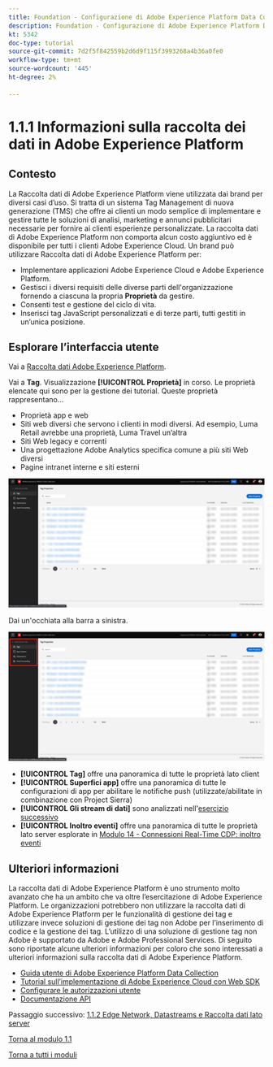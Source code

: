 ```yaml
---
title: Foundation - Configurazione di Adobe Experience Platform Data Collection e dell’estensione Web SDK - Spiegazione di Adobe Experience Platform Data Collection
description: Foundation - Configurazione di Adobe Experience Platform Data Collection e dell’estensione Web SDK - Spiegazione di Adobe Experience Platform Data Collection
kt: 5342
doc-type: tutorial
source-git-commit: 7d2f5f842559b2d6d9f115f3993268a4b36a0fe0
workflow-type: tm+mt
source-wordcount: '445'
ht-degree: 2%

---
```


# 1.1.1 Informazioni sulla raccolta dei dati in Adobe Experience Platform

## Contesto

La Raccolta dati di Adobe Experience Platform viene utilizzata dai brand per diversi casi d’uso. Si tratta di un sistema Tag Management di nuova generazione (TMS) che offre ai clienti un modo semplice di implementare e gestire tutte le soluzioni di analisi, marketing e annunci pubblicitari necessarie per fornire ai clienti esperienze personalizzate. La raccolta dati di Adobe Experience Platform non comporta alcun costo aggiuntivo ed è disponibile per tutti i clienti Adobe Experience Cloud. Un brand può utilizzare Raccolta dati di Adobe Experience Platform per:

- Implementare applicazioni Adobe Experience Cloud e Adobe Experience Platform.
- Gestisci i diversi requisiti delle diverse parti dell&#39;organizzazione fornendo a ciascuna la propria **Proprietà** da gestire.
- Consenti test e gestione del ciclo di vita.
- Inserisci tag JavaScript personalizzati e di terze parti, tutti gestiti in un’unica posizione.

## Esplorare l’interfaccia utente

Vai a [Raccolta dati Adobe Experience Platform](https://experience.adobe.com/it#/data-collection/).

Vai a **Tag**. Visualizzazione **[!UICONTROL Proprietà]** in corso. Le proprietà elencate qui sono per la gestione dei tutorial. Queste proprietà rappresentano...

- Proprietà app e web
- Siti web diversi che servono i clienti in modi diversi. Ad esempio, Luma Retail avrebbe una proprietà, Luma Travel un’altra
- Siti Web legacy e correnti
- Una progettazione Adobe Analytics specifica comune a più siti Web diversi
- Pagine intranet interne e siti esterni

![Visualizzazione proprietà lancio](./images/launch1.png)

Dai un&#39;occhiata alla barra a sinistra.

![Barra a sinistra del lancio](./images/launch2.png)

- **[!UICONTROL Tag]** offre una panoramica di tutte le proprietà lato client
- **[!UICONTROL Superfici app]** offre una panoramica di tutte le configurazioni di app per abilitare le notifiche push (utilizzate/abilitate in combinazione con Project Sierra)
- **[!UICONTROL Gli stream di dati]** sono analizzati nell&#39;[esercizio successivo](./ex2.md)
- **[!UICONTROL Inoltro eventi]** offre una panoramica di tutte le proprietà lato server esplorate in [Modulo 14 - Connessioni Real-Time CDP: inoltro eventi](./../../../modules/rtcdp-b2c/module2.5/aep-data-collection-ssf.md)

## Ulteriori informazioni

La raccolta dati di Adobe Experience Platform è uno strumento molto avanzato che ha un ambito che va oltre l’esercitazione di Adobe Experience Platform. Le organizzazioni potrebbero non utilizzare la raccolta dati di Adobe Experience Platform per le funzionalità di gestione dei tag e utilizzare invece soluzioni di gestione dei tag non Adobe per l’inserimento di codice e la gestione dei tag. L’utilizzo di una soluzione di gestione tag non Adobe è supportato da Adobe e Adobe Professional Services.
Di seguito sono riportate alcune ulteriori informazioni per coloro che sono interessati a ulteriori informazioni sulla raccolta dati di Adobe Experience Platform.

- [Guida utente di Adobe Experience Platform Data Collection](https://experienceleague.adobe.com/docs/experience-platform/tags/home.html?lang=it)
- [Tutorial sull’implementazione di Adobe Experience Cloud con Web SDK](https://experienceleague.adobe.com/docs/platform-learn/implement-web-sdk/overview.html?lang=it)
- [Configurare le autorizzazioni utente](https://experienceleague.adobe.com/docs/experience-platform/tags/admin/user-permissions.html)
- [Documentazione API](https://developer.adobelaunch.com/api/)

Passaggio successivo: [1.1.2 Edge Network, Datastreams e Raccolta dati lato server](./ex2.md)

[Torna al modulo 1.1](./data-ingestion-launch-web-sdk.md)

[Torna a tutti i moduli](./../../../overview.md)
